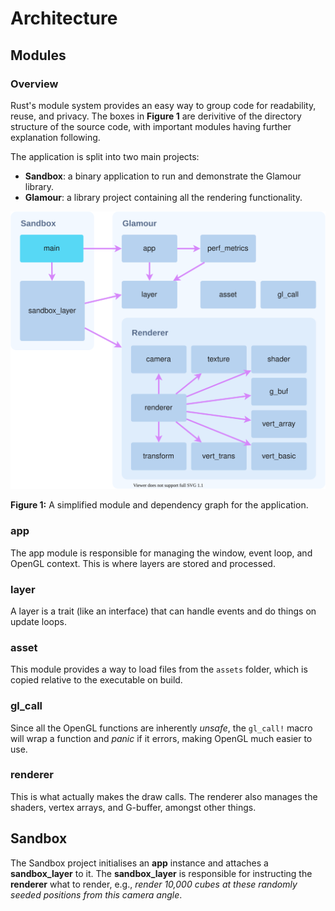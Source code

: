 # Architecture

## Modules

### Overview
Rust's module system provides an easy way to group code for readability, reuse, and privacy. The boxes in **Figure 1** are derivitive of the directory structure of the source code, with important modules having further explanation following.

The application is split into two main projects:
- **Sandbox**: a binary application to run and demonstrate the Glamour library.
- **Glamour**: a library project containing all the rendering functionality.

![Module Graph](./module-graph.svg)

**Figure 1:** A simplified module and dependency graph for the application.

### app
The app module is responsible for managing the window, event loop, and OpenGL context. This is where layers are stored and processed.

### layer
A layer is a trait (like an interface) that can handle events and do things on update loops.

### asset
This module provides a way to load files from the `assets` folder, which is copied relative to the executable on build.

### gl_call
Since all the OpenGL functions are inherently _unsafe_, the `gl_call!` macro will wrap a function and _panic_ if it errors, making OpenGL much easier to use.

### renderer
This is what actually makes the draw calls. The renderer also manages the shaders, vertex arrays, and G-buffer, amongst other things.

## Sandbox
The Sandbox project initialises an **app** instance and attaches a **sandbox_layer** to it. The **sandbox_layer** is responsible for instructing the **renderer** what to render, e.g., _render 10,000 cubes at these randomly seeded positions from this camera angle_.
